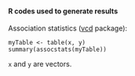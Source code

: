 #### R codes used to generate results 

Association statistics ([vcd](https://cran.r-project.org/web/packages/vcd/vcd.pdf) package): 

``` {r}
myTable <- table(x, y)
summary(assocstats(myTable))
```

`x` and `y` are vectors. 

